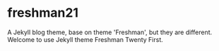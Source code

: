 freshman21
==========

A Jekyll blog theme, base on theme 'Freshman', but they are different. Welcome to use Jekyll theme Freshman Twenty First.
